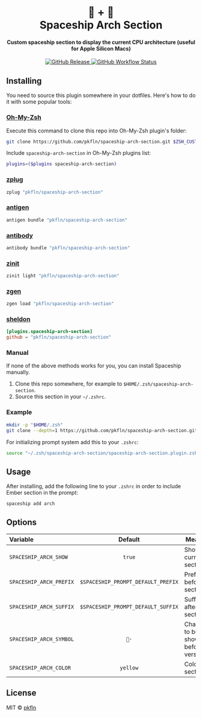 <h1 align="center">
  📐 + 🚀
  <br>Spaceship Arch Section<br>
</h1>

<h4 align="center">
  Custom spaceship section to display the current CPU architecture (useful for Apple Silicon Macs)
</h4>

<p align="center">
  <a href="https://github.com/pkfln/spaceship-arch-section/releases">
    <img src="https://img.shields.io/github/v/release/pkfln/spaceship-arch-section.svg?style=flat-square"
      alt="GitHub Release" />
  </a>

  <a href="https://github.com/pkfln/spaceship-arch-section/actions">
    <img src="https://img.shields.io/github/workflow/status/pkfln/spaceship-arch-section/ci?style=flat-square"
      alt="GitHub Workflow Status" />
  </a>
</p>

## Installing

You need to source this plugin somewhere in your dotfiles. Here's how to do it with some popular tools:

### [Oh-My-Zsh]

Execute this command to clone this repo into Oh-My-Zsh plugin's folder:

```zsh
git clone https://github.com/pkfln/spaceship-arch-section.git $ZSH_CUSTOM/plugins/spaceship-arch-section
```

Include `spaceship-arch-section` in Oh-My-Zsh plugins list:

```zsh
plugins=($plugins spaceship-arch-section)
```

### [zplug]

```zsh
zplug "pkfln/spaceship-arch-section"
```

### [antigen]

```zsh
antigen bundle "pkfln/spaceship-arch-section"
```

### [antibody]

```zsh
antibody bundle "pkfln/spaceship-arch-section"
```

### [zinit]

```zsh
zinit light "pkfln/spaceship-arch-section"
```

### [zgen]

```zsh
zgen load "pkfln/spaceship-arch-section"
```

### [sheldon]

```toml
[plugins.spaceship-arch-section]
github = "pkfln/spaceship-arch-section"
```

### Manual

If none of the above methods works for you, you can install Spaceship manually.

1. Clone this repo somewhere, for example to `$HOME/.zsh/spaceship-arch-section`.
2. Source this section in your `~/.zshrc`.

### Example

```zsh
mkdir -p "$HOME/.zsh"
git clone --depth=1 https://github.com/pkfln/spaceship-arch-section.git "$HOME/.zsh/spaceship-arch-section"
```

For initializing prompt system add this to your `.zshrc`:

```zsh title=".zshrc"
source "~/.zsh/spaceship-arch-section/spaceship-arch-section.plugin.zsh"
```

## Usage

After installing, add the following line to your `.zshrc` in order to include Ember section in the prompt:

```zsh
spaceship add arch
```

## Options

| Variable                   |              Default               | Meaning                              |
| :------------------------- | :--------------------------------: | ------------------------------------ |
| `SPACESHIP_ARCH_SHOW`   |               `true`               | Show current section                 |
| `SPACESHIP_ARCH_PREFIX` | `$SPACESHIP_PROMPT_DEFAULT_PREFIX` | Prefix before section                |
| `SPACESHIP_ARCH_SUFFIX` | `$SPACESHIP_PROMPT_DEFAULT_SUFFIX` | Suffix after section                 |
| `SPACESHIP_ARCH_SYMBOL` |               `📐·`                | Character to be shown before version |
| `SPACESHIP_ARCH_COLOR`  |             `yellow`               | Color of section                     |

## License

MIT © [pkfln](https://pkfln.io)

<!-- References -->

[Oh-My-Zsh]: https://ohmyz.sh/
[zplug]: https://github.com/zplug/zplug
[antigen]: https://antigen.sharats.me/
[antibody]: https://getantibody.github.io/
[zinit]: https://github.com/zdharma/zinit
[zgen]: https://github.com/tarjoilija/zgen
[sheldon]: https://sheldon.cli.rs/
